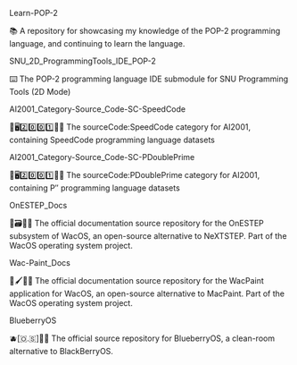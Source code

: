 
Learn-POP-2

📚️ A repository for showcasing my knowledge of the POP-2 programming language, and continuing to learn the language.

SNU_2D_ProgrammingTools_IDE_POP-2

⌨️ The POP-2 programming language IDE submodule for SNU Programming Tools (2D Mode) 

AI2001_Category-Source_Code-SC-SpeedCode

🧠️🖥️2️⃣️0️⃣️0️⃣️1️⃣️💾️📜️ The sourceCode:SpeedCode category for AI2001, containing SpeedCode programming language datasets

AI2001_Category-Source_Code-SC-PDoublePrime

🧠️🖥️2️⃣️0️⃣️0️⃣️1️⃣️💾️📜️ The sourceCode:PDoublePrime category for AI2001, containing P′′ programming language datasets

OnESTEP_Docs

🍏️🗃️🔳️📖️ The official documentation source repository for the OnESTEP subsystem of WacOS, an open-source alternative to NeXTSTEP. Part of the WacOS operating system project.

Wac-Paint_Docs

🍏️🖌️🎨️📖️ The official documentation source repository for the WacPaint application for WacOS, an open-source alternative to MacPaint. Part of the WacOS operating system project.

BlueberryOS

🫐️[🇴.🇸]📱️💾️ The official source repository for BlueberryOS, a clean-room alternative to BlackBerryOS.

